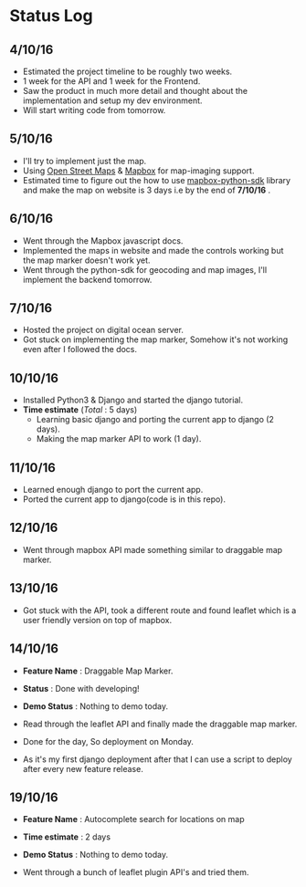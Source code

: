 # Status Log

## 4/10/16

* Estimated the project timeline to be roughly two weeks.
* 1 week for the API and 1 week for the Frontend.
* Saw the product in much more detail and thought about the implementation and setup my dev environment.
* Will start writing code from tomorrow.

## 5/10/16

* I'll try to implement just the map.
* Using [Open Street Maps](http://www.openstreetmap.org/about/) & [Mapbox](https://www.mapbox.com/) for map-imaging support.
* Estimated time to figure out the how to use [mapbox-python-sdk](https://github.com/mapbox/mapbox-sdk-py) library and make the map on website is 3 days i.e by the end of **7/10/16** .

## 6/10/16

* Went through the Mapbox javascript docs.
* Implemented the maps in website and made the controls working but the map marker doesn't work yet.
* Went through the python-sdk for geocoding and map images, I'll implement the backend tomorrow.

## 7/10/16

* Hosted the project on digital ocean server.
* Got stuck on implementing the map marker, Somehow it's not working even after I followed the docs.

## 10/10/16

* Installed Python3 & Django and started the django tutorial.
* **Time estimate** (*Total* : 5 days)
  * Learning basic django and porting the current app to django (2 days).
  * Making the map marker API to work (1 day).

## 11/10/16

* Learned enough django to port the current app.
* Ported the current app to django(code is in this repo).

## 12/10/16

* Went through mapbox API made something similar to draggable map marker.

## 13/10/16

* Got stuck with the API, took a different route and found leaflet which is a user friendly version on top of mapbox.

## 14/10/16

* **Feature Name** : Draggable Map Marker.
* **Status** : Done with developing!
* **Demo Status** : Nothing to demo today.

* Read through the leaflet API and finally made the draggable map marker.
* Done for the day, So deployment on Monday.
* As it's my first django deployment after that I can use a script to deploy after every new feature release.

## 19/10/16

* **Feature Name** : Autocomplete search for locations on map
* **Time estimate** : 2 days
* **Demo Status** : Nothing to demo today.

* Went through a bunch of leaflet plugin API's and tried them. 